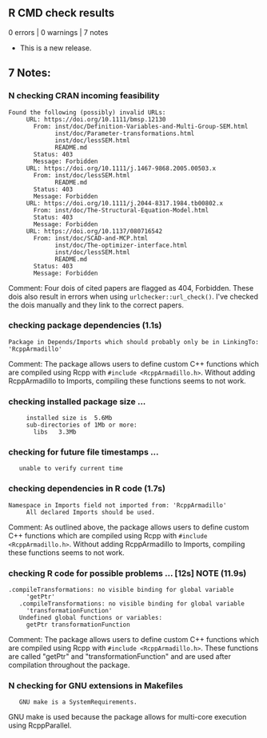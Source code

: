 ## R CMD check results

0 errors | 0 warnings | 7 notes

* This is a new release.

## 7 Notes:

### N  checking CRAN incoming feasibility

```
Found the following (possibly) invalid URLs:
     URL: https://doi.org/10.1111/bmsp.12130
       From: inst/doc/Definition-Variables-and-Multi-Group-SEM.html
             inst/doc/Parameter-transformations.html
             inst/doc/lessSEM.html
             README.md
       Status: 403
       Message: Forbidden
     URL: https://doi.org/10.1111/j.1467-9868.2005.00503.x
       From: inst/doc/lessSEM.html
             README.md
       Status: 403
       Message: Forbidden
     URL: https://doi.org/10.1111/j.2044-8317.1984.tb00802.x
       From: inst/doc/The-Structural-Equation-Model.html
       Status: 403
       Message: Forbidden
     URL: https://doi.org/10.1137/080716542
       From: inst/doc/SCAD-and-MCP.html
             inst/doc/The-optimizer-interface.html
             inst/doc/lessSEM.html
             README.md
       Status: 403
       Message: Forbidden
```

Comment: Four dois of cited papers are flagged as 404, Forbidden. 
These dois also result in errors when using `urlchecker::url_check()`. I've 
checked the dois manually and they link to the correct papers. 

### checking package dependencies (1.1s)

```
Package in Depends/Imports which should probably only be in LinkingTo: 'RcppArmadillo'
```

Comment: The package allows users to define custom C++ functions which are compiled
using Rcpp with `#include <RcppArmadillo.h>`. Without adding RcppArmadillo to
Imports, compiling these functions seems to not work.

### checking installed package size ... 

```
     installed size is  5.6Mb
     sub-directories of 1Mb or more:
       libs   3.3Mb
```

### checking for future file timestamps ...

```
   unable to verify current time
```

### checking dependencies in R code (1.7s)

```
Namespace in Imports field not imported from: 'RcppArmadillo'
     All declared Imports should be used.
```

Comment:  As outlined above, the package allows users to define custom C++ functions which are compiled
using Rcpp with `#include <RcppArmadillo.h>`. Without adding RcppArmadillo to
Imports, compiling these functions seems to not work.

### checking R code for possible problems ... [12s] NOTE (11.9s)

```
.compileTransformations: no visible binding for global variable
     'getPtr'
   .compileTransformations: no visible binding for global variable
     'transformationFunction'
   Undefined global functions or variables:
     getPtr transformationFunction
```

Comment: The package allows users to define custom C++ functions which are compiled
using Rcpp with `#include <RcppArmadillo.h>`. These functions are called "getPtr" and
"transformationFunction" and are used after compilation throughout the package.

### N  checking for GNU extensions in Makefiles

```
   GNU make is a SystemRequirements.
```

GNU make is used because the package allows for multi-core execution using 
RcppParallel.